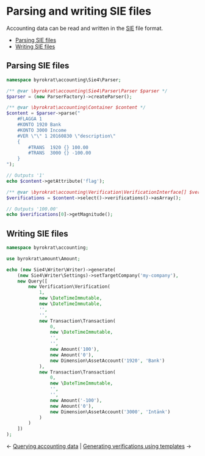# Parsing and writing SIE files

Accounting data can be read and written in the [SIE](http://www.sie.se/) file format.

- [Parsing SIE files](#parsing-sie-files)
- [Writing SIE files](#writing-sie-files)

## Parsing SIE files

<!-- @expectOutput "/^1100.00$/" -->
```php
namespace byrokrat\accounting\Sie4\Parser;

/** @var \byrokrat\accounting\Sie4\Parser\Parser $parser */
$parser = (new ParserFactory)->createParser();

/** @var \byrokrat\accounting\Container $content */
$content = $parser->parse("
    #FLAGGA 1
    #KONTO 1920 Bank
    #KONTO 3000 Income
    #VER \"\" 1 20160830 \"description\"
    {
        #TRANS  1920 {} 100.00
        #TRANS  3000 {} -100.00
    }
");

// Outputs '1'
echo $content->getAttribute('flag');

/** @var \byrokrat\accounting\Verification\VerificationInterface[] $verifications */
$verifications = $content->select()->verifications()->asArray();

// Outputs '100.00'
echo $verifications[0]->getMagnitude();
```

## Writing SIE files

<!-- @expectOutput "/^\#FLAGGA 0/" -->
```php
namespace byrokrat\accounting;

use byrokrat\amount\Amount;

echo (new Sie4\Writer\Writer)->generate(
    (new Sie4\Writer\Settings)->setTargetCompany('my-company'),
    new Query([
        new Verification\Verification(
            1,
            new \DateTimeImmutable,
            new \DateTimeImmutable,
            '',
            '',
            new Transaction\Transaction(
                0,
                new \DateTimeImmutable,
                '',
                '',
                new Amount('100'),
                new Amount('0'),
                new Dimension\AssetAccount('1920', 'Bank')
            ),
            new Transaction\Transaction(
                0,
                new \DateTimeImmutable,
                '',
                '',
                new Amount('-100'),
                new Amount('0'),
                new Dimension\AssetAccount('3000', 'Intänk')
            )
        )
    ])
);
```

&larr; [Querying accounting data](01-querying.md) | [Generating verifications using templates](03-templates.md) &rarr;
